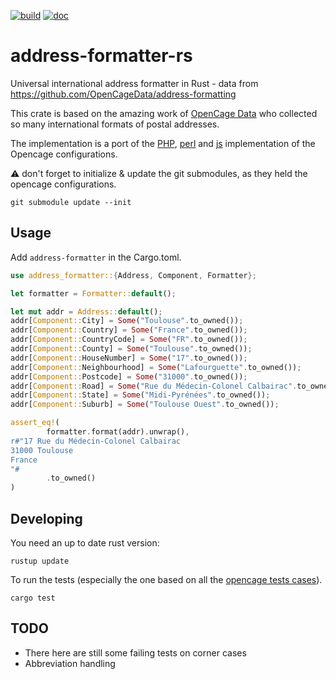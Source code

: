 
[![build](https://api.travis-ci.org/CanalTP/address-formatter-rs.svg)](https://travis-ci.org/CanalTP/address-formatter-rs)
[![doc](https://docs.rs/address-formatter-rs/badge.svg)](https://docs.rs/address-formatter-rs)

# address-formatter-rs
Universal international address formatter in Rust - data from https://github.com/OpenCageData/address-formatting

This crate is based on the amazing work of [OpenCage Data](https://github.com/OpenCageData/address-formatting/) who collected so many international formats of postal addresses.

The implementation is a port of the [PHP](https://github.com/predicthq/address-formatter-php/blob/master/src/Formatter.php), [perl](https://github.com/OpenCageData/perl-Geo-Address-Formatter/blob/master/lib/Geo/Address/Formatter.pm) and [js](https://github.com/fragaria/address-formatter/blob/master/src/index.js) implementation of the Opencage configurations.

:warning: don't forget to initialize & update the git submodules, as they held the opencage configurations.

`git submodule update --init`

## Usage

Add `address-formatter` in the Cargo.toml.

```rust
use address_formatter::{Address, Component, Formatter};

let formatter = Formatter::default();

let mut addr = Address::default();
addr[Component::City] = Some("Toulouse".to_owned());
addr[Component::Country] = Some("France".to_owned());
addr[Component::CountryCode] = Some("FR".to_owned());
addr[Component::County] = Some("Toulouse".to_owned());
addr[Component::HouseNumber] = Some("17".to_owned());
addr[Component::Neighbourhood] = Some("Lafourguette".to_owned());
addr[Component::Postcode] = Some("31000".to_owned());
addr[Component::Road] = Some("Rue du Médecin-Colonel Calbairac".to_owned());
addr[Component::State] = Some("Midi-Pyrénées".to_owned());
addr[Component::Suburb] = Some("Toulouse Ouest".to_owned());

assert_eq!(
        formatter.format(addr).unwrap(),
r#"17 Rue du Médecin-Colonel Calbairac
31000 Toulouse
France
"#
        .to_owned()
)

```

## Developing

You need an up to date rust version:

`rustup update`

To run the tests (especially the one based on all the [opencage tests cases](./address-formatting/testcases)).

`cargo test`


## TODO

 * There here are still some failing tests on corner cases
 * Abbreviation handling
